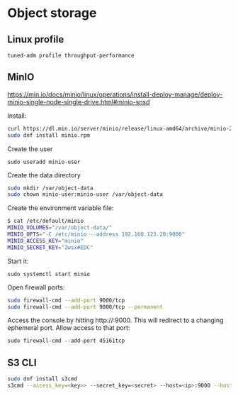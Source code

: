 # Object storage

## Linux profile

`tuned-adm profile throughput-performance`

## MinIO

<https://min.io/docs/minio/linux/operations/install-deploy-manage/deploy-minio-single-node-single-drive.html#minio-snsd>

Install:

```bash
curl https://dl.min.io/server/minio/release/linux-amd64/archive/minio-20250218162555.0.0-1.x86_64.rpm -o minio.rpm
sudo dnf install minio.rpm
```

Create the user

`sudo useradd minio-user`

Create the data directory

```bash
sudo mkdir /var/object-data
sudo chown minio-user:minio-user /var/object-data
```

Create the environment variable file:

```bash
$ cat /etc/default/minio
MINIO_VOLUMES="/var/object-data/"
MINIO_OPTS="-C /etc/minio --address 192.168.123.20:9000"
MINIO_ACCESS_KEY="minio"
MINIO_SECRET_KEY="2wsx#EDC"
```

Start it:

`sudo systemctl start minio`

Open firewall ports:

```bash
sudo firewall-cmd --add-port 9000/tcp
sudo firewall-cmd --add-port 9000/tcp --permanent
```

Access the console by hitting http://<ip>:9000. This will redirect to a changing ephemeral port. Allow access to that port:

`sudo firewall-cmd --add-port 45161tcp`

## S3 CLI

```bash
sudo dnf install s3cmd
s3cmd --access_key=<key>> --secret_key=<secret> --host=<ip>:9000 --host-bucket="%(bucket)" --no-ssl ls`
```
